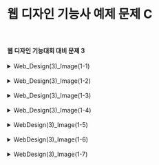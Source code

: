 <h1>웹 디자인 기능사 예제 문제 C</h1><br>
<h4>웹 디자인 기능대회 대비 문제 3</h4>
<details>
  <summary>Web_Design(3)_Image(1-1)</summary>
  문제 3-1 ( Vallery Festival_Image 3-1 )
  
  ![image](https://github.com/pm4c1/web-design/assets/122862249/aaa7da82-6a68-4fea-866d-2f63f07c9eb8)
</details>
<br>
<details>
  <summary>Web_Design(3)_Image(1-2)</summary>
  문제 3-2 ( Vallery Festival_Image 3-2 )
  
  ![image](https://github.com/pm4c1/web-design/assets/122862249/3009404e-91fd-4166-8a09-f9c182da1e05)
</details>
<br>
<details>
  <summary>Web_Design(3)_Image(1-3)</summary>
  문제 3-3 ( Vallery Festival_Image 3-3 )
  
  ![image](https://github.com/pm4c1/web-design/assets/122862249/3cf7394d-2c5d-40a9-b027-3b83f5803fe1)
</details>
<br>
<details>
  <summary>Web_Design(3)_Image(1-4)</summary>
  문제 3-4 ( Vallery Festival_Image 3-4 )
  
  ![image](https://github.com/pm4c1/web-design/assets/122862249/f87a08df-b492-4ecf-b37c-fed82988a0d1)
</details>
<br>
<details>
  <summary>WebDesign(3)_Image(1-5)</summary>
  문제 3-5 ( Vallery Festival_Image 3-5 )
  
  ![image](https://github.com/pm4c1/web-design/assets/122862249/8413d6be-6803-4350-8fd3-96287a8ce31c)
</details>
<br>
<details>
  <summary>WebDesign(3)_Image(1-6)</summary>
  문제 3-6 ( Vallery Festival_Image 3-6 )
  
  ![image](https://github.com/pm4c1/web-design/assets/122862249/a73b2622-5ed2-4a11-bed0-6106abf45c5a)
</details>
<br>
<details>
  <summary>WebDesign(3)_Image(1-7)</summary>
  문제 3-7 ( Vallery Festival_Image 3-7 )
  
  ![image](https://github.com/pm4c1/web-design/assets/122862249/af50a31b-fed3-444e-b117-c5e20033ecc4)
</details>
